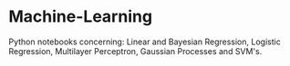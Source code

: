 # Machine-Learning
Python notebooks concerning: Linear and Bayesian Regression, Logistic Regression, Multilayer Perceptron, Gaussian Processes and SVM's. 
